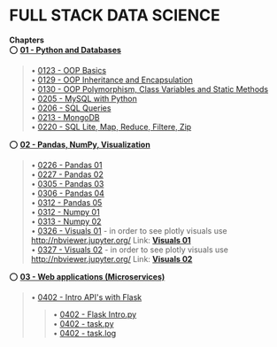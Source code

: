 # FULL STACK DATA SCIENCE

**Chapters**  
:o: [**01 - Python and Databases**](https://github.com/aziart/fsds/tree/main/01%20-%20Python%20and%20Databases)  
> • [0123 - OOP Basics](https://github.com/aziart/fsds/blob/main/01%20-%20Python%20and%20Databases/0123%20-%20OOP%20Basics.ipynb)  
> • [0129 - OOP Inheritance and Encapsulation](https://github.com/aziart/fsds/blob/main/01%20-%20Python%20and%20Databases/0129%20-%20OOP%20Inheritance%20and%20Encapsulation.ipynb)  
> • [0130 - OOP Polymorphism, Class Variables and Static Methods](https://github.com/aziart/fsds/blob/main/01%20-%20Python%20and%20Databases/0130%20-%20OOP%20Polymorphism%2C%20Class%20Variables%20and%20Static%20Methods.ipynb)  
> • [0205 - MySQL with Python](https://github.com/aziart/fsds/blob/main/01%20-%20Python%20and%20Databases/0205%20-%20MySQL%20with%20Python.ipynb)  
> • [0206 - SQL Queries](https://github.com/aziart/fsds/blob/main/01%20-%20Python%20and%20Databases/0206%20-%20SQL%20Queries.ipynb)  
> • [0213 - MongoDB](https://github.com/aziart/fsds/blob/main/01%20-%20Python%20and%20Databases/0213%20-%20MongoDB.ipynb)  
> • [0220 - SQL Lite, Map, Reduce, Filtere, Zip](https://github.com/aziart/fsds/blob/main/01%20-%20Python%20and%20Databases/0220%20-%20SQL%20Lite%2C%20Map%2C%20Reduce%2C%20Filtere%2C%20Zip.ipynb)  



:o: [**02 - Pandas, NumPy, Visualization**](https://github.com/aziart/fsds/tree/main/02%20-%20Pandas%2C%20NumPy%2C%20Visualization)  
> • [0226 - Pandas 01](https://github.com/aziart/fsds/blob/main/02%20-%20Pandas%2C%20NumPy%2C%20Visualization/0226%20-%20Pandas%2001.ipynb)  
> • [0227 - Pandas 02](https://github.com/aziart/fsds/blob/main/02%20-%20Pandas%2C%20NumPy%2C%20Visualization/0227%20-%20Pandas%2002.ipynb)  
> • [0305 - Pandas 03](https://github.com/aziart/fsds/blob/main/02%20-%20Pandas%2C%20NumPy%2C%20Visualization/0305%20-%20Pandas%2003.ipynb)  
> • [0306 - Pandas 04](https://github.com/aziart/fsds/blob/main/02%20-%20Pandas%2C%20NumPy%2C%20Visualization/0306%20-%20Pandas%2004.ipynb)  
> • [0312 - Pandas 05](https://github.com/aziart/fsds/blob/main/02%20-%20Pandas%2C%20NumPy%2C%20Visualization/0312%2001%20-%20Pandas%2005.ipynb)  
> • [0312 - Numpy 01](https://github.com/aziart/fsds/blob/main/02%20-%20Pandas%2C%20NumPy%2C%20Visualization/0312%2002%20-%20Numpy%2001.ipynb)  
> • [0313 - Numpy 02](https://github.com/aziart/fsds/blob/main/02%20-%20Pandas%2C%20NumPy%2C%20Visualization/0313%20-%20Numpy%2002.ipynb)  
> • [0326 - Visuals 01](https://github.com/aziart/fsds/blob/main/02%20-%20Pandas%2C%20NumPy%2C%20Visualization/0326%20-%20Visuals%2001.ipynb) - in order to see plotly visuals use http://nbviewer.jupyter.org/ Link: [**Visuals 01**](https://nbviewer.org/github/aziart/fsds/blob/main/02%20-%20Pandas%2C%20NumPy%2C%20Visualization/0326%20-%20Visuals%2001.ipynb)  
> • [0327 - Visuals 02](https://github.com/aziart/fsds/blob/main/02%20-%20Pandas%2C%20NumPy%2C%20Visualization/0327%20-%20Visuals%2002.ipynb) - in order to see plotly visuals use http://nbviewer.jupyter.org/ Link: [**Visuals 02**](https://nbviewer.org/github/aziart/fsds/blob/main/02%20-%20Pandas%2C%20NumPy%2C%20Visualization/0327%20-%20Visuals%2002.ipynb)  


:o: [**03 - Web applications (Microservices)**](https://github.com/aziart/fsds/tree/main/03%20-%20Web%20applications%20(Microservices))  
> • [0402 - Intro API's with Flask](https://github.com/aziart/fsds/tree/main/03%20-%20Web%20applications%20(Microservices)/0402%20-%20APItest)  
> > • [0402 - Flask Intro.py](https://github.com/aziart/fsds/blob/main/03%20-%20Web%20applications%20(Microservices)/0402%20-%20APItest/0402%20-%20Flask%20Intro.py)  
> > • [0402 - task.py](https://github.com/aziart/fsds/blob/main/03%20-%20Web%20applications%20(Microservices)/0402%20-%20APItest/0402%20-%20task.py)  
> > • [0402 - task.log](https://github.com/aziart/fsds/blob/main/03%20-%20Web%20applications%20(Microservices)/0402%20-%20APItest/0402%20-%20task.log)  